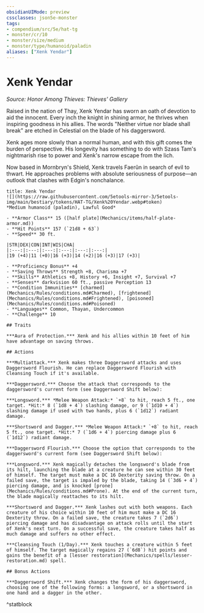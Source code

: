 ```yaml
---
obsidianUIMode: preview
cssclasses: json5e-monster
tags:
- compendium/src/5e/hat-tg
- monster/cr/10
- monster/size/medium
- monster/type/humanoid/paladin
aliases: ["Xenk Yendar"]
---
```

# Xenk Yendar
*Source: Honor Among Thieves: Thieves' Gallery*  

Raised in the nation of Thay, Xenk Yendar has sworn an oath of devotion to aid the innocent. Every inch the knight in shining armor, he thrives when inspiring goodness in his allies. The words "Neither virtue nor blade shall break" are etched in Celestial on the blade of his daggersword.

Xenk ages more slowly than a normal human, and with this gift comes the burden of perspective. His longevity has something to do with Szass Tam's nightmarish rise to power and Xenk's narrow escape from the lich.

Now based in Mornbryn's Shield, Xenk travels Faerûn in search of evil to thwart. He approaches problems with absolute seriousness of purpose—an outlook that clashes with Edgin's nonchalance.

```ad-statblock
title: Xenk Yendar
![](https://raw.githubusercontent.com/5etools-mirror-3/5etools-img/main/bestiary/tokens/HAT-TG/Xenk%20Yendar.webp#token)
*Medium humanoid (paladin), Lawful Good*

- **Armor Class** 15 ([half plate](Mechanics/items/half-plate-armor.md))
- **Hit Points** 157 (`21d8 + 63`)
- **Speed** 30 ft.

|STR|DEX|CON|INT|WIS|CHA|
|:---:|:---:|:---:|:---:|:---:|:---:|
|19 (+4)|11 (+0)|16 (+3)|14 (+2)|16 (+3)|17 (+3)|

- **Proficiency Bonus** +4
- **Saving Throws** Strength +8, Charisma +7
- **Skills** Athletics +8, History +6, Insight +7, Survival +7
- **Senses** darkvision 60 ft., passive Perception 13
- **Condition Immunities** [charmed](Mechanics/Rules/conditions.md#Charmed), [frightened](Mechanics/Rules/conditions.md#Frightened), [poisoned](Mechanics/Rules/conditions.md#Poisoned)
- **Languages** Common, Thayan, Undercommon
- **Challenge** 10

## Traits

***Aura of Protection.*** Xenk and his allies within 10 feet of him have advantage on saving throws.

## Actions

***Multiattack.*** Xenk makes three Daggersword attacks and uses Daggersword Flourish. He can replace Daggersword Flourish with Cleansing Touch if it's available.

***Daggersword.*** Choose the attack that corresponds to the daggersword's current form (see Daggersword Shift below):

***Longsword.*** *Melee Weapon Attack:* `+8` to hit, reach 5 ft., one target. *Hit:* 8 (`1d8 + 4`) slashing damage, or 9 (`1d10 + 4`) slashing damage if used with two hands, plus 6 (`1d12`) radiant damage.

***Shortsword and Dagger.*** *Melee Weapon Attack:* `+8` to hit, reach 5 ft., one target. *Hit:* 7 (`1d6 + 4`) piercing damage plus 6 (`1d12`) radiant damage.

***Daggersword Flourish.*** Choose the option that corresponds to the daggersword's current form (see Daggersword Shift below):

***Longsword.*** Xenk magically detaches the longsword's blade from its hilt, launching the blade at a creature he can see within 30 feet of himself. The target must make a DC 16 Dexterity saving throw. On a failed save, the target is impaled by the blade, taking 14 (`3d6 + 4`) piercing damage, and is knocked [prone](Mechanics/Rules/conditions.md#Prone). At the end of the current turn, the blade magically reattaches to its hilt.

***Shortsword and Dagger.*** Xenk lashes out with both weapons. Each creature of his choice within 10 feet of him must make a DC 16 Dexterity throw. On a failed save, the creature takes 7 (`2d6`) piercing damage and has disadvantage on attack rolls until the start of Xenk's next turn. On a successful save, the creature takes half as much damage and suffers no other effect.

***Cleansing Touch (1/Day).*** Xenk touches a creature within 5 feet of himself. The target magically regains 27 (`6d8`) hit points and gains the benefit of a [lesser restoration](Mechanics/spells/lesser-restoration.md) spell.

## Bonus Actions

***Daggersword Shift.*** Xenk changes the form of his daggersword, choosing one of the following forms: a longsword, or a shortsword in one hand and a dagger in the other.
```
^statblock